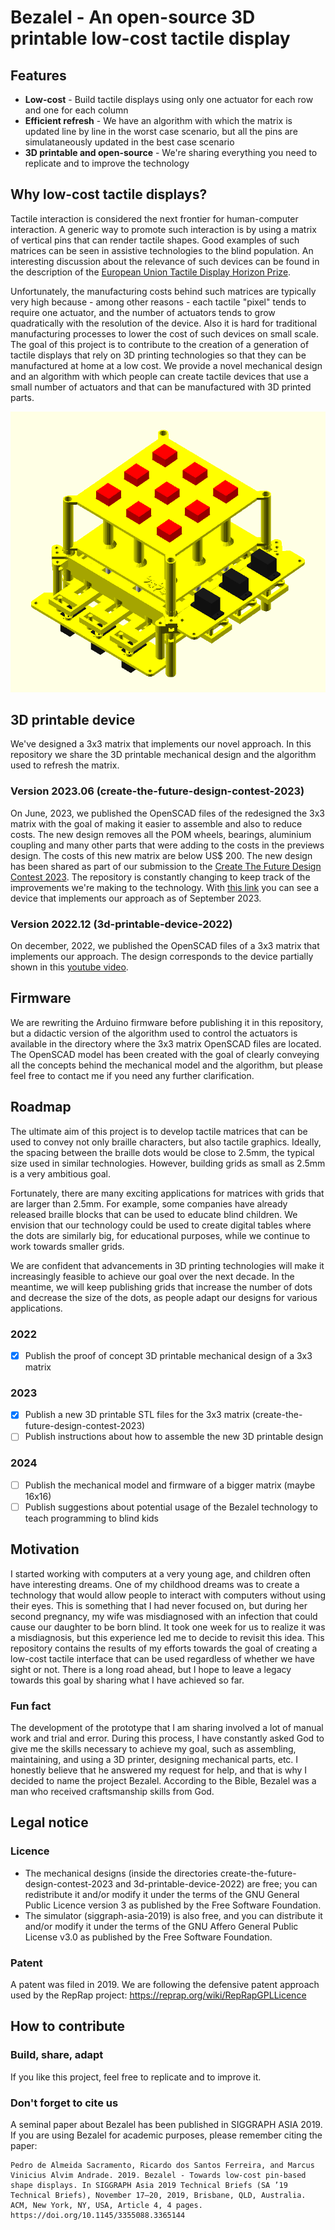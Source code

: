 # Bezalel - An open-source 3D printable low-cost tactile display

## Features
* **Low-cost** - Build tactile displays using only one actuator for each row and one for each column
* **Efficient refresh** - We have an algorithm with which the matrix is updated line by line in the worst case scenario, but all the pins are simulataneously updated in the best case scenario
* **3D printable and open-source** - We're sharing everything you need to replicate and to improve the technology

## Why low-cost tactile displays?
Tactile interaction is considered the next frontier for human-computer interaction. A generic way to promote such interaction is by using a matrix of vertical pins that can render tactile shapes. Good examples of such matrices can be seen in assistive technologies to the blind population. An interesting discussion about the relevance of such devices can be found in the description of the [European Union Tactile Display Horizon Prize](https://research-and-innovation.ec.europa.eu/funding/funding-opportunities/prizes/horizon-prizes/tactile-display_en). 

Unfortunately, the manufacturing costs behind such matrices are typically very high because - among other reasons - each tactile "pixel" tends to require one actuator, and the number of actuators tends to grow quadratically with the resolution of the device. Also it is hard for traditional manufacturing processes to lower the cost of such devices on small scale. The goal of this project is to contribute to the creation of a generation of tactile displays that rely on 3D printing technologies so that they can be manufactured at home at a low cost. We provide a novel mechanical design and an algorithm with which people can create tactile devices that use a small number of actuators and that can be manufactured with 3D printed parts.

![Animated 3x3 model](animated-model.gif)

## 3D printable device
We've designed a 3x3 matrix that implements our novel approach. In this repository we share the 3D printable mechanical design and the algorithm used to refresh the matrix.

### Version 2023.06 (create-the-future-design-contest-2023)
On June, 2023, we published the OpenSCAD files of the redesigned the 3x3 matrix with the goal of making it easier to assemble and also to reduce costs. The new design removes all the POM wheels, bearings, aluminium coupling and many other parts that were adding to the costs in the previews design. The costs of this new matrix are below US$ 200. The new design has been shared as part of our submission to the [Create The Future Design Contest 2023](https://contest.techbriefs.com/2023/entries/electronics/12394). The repository is constantly changing to keep track of the improvements we're making to the technology. With [this link](https://www.youtube.com/watch?v=p8M2p39o1eg) you can see a device that implements our approach as of September 2023. 

### Version 2022.12 (3d-printable-device-2022)
On december, 2022, we published the OpenSCAD files of a 3x3 matrix that implements our approach. The design corresponds to the device partially shown in this [youtube video](https://www.youtube.com/watch?v=CwHi78mkTRg).

## Firmware
We are rewriting the Arduino firmware before publishing it in this repository, but a didactic version of the algorithm used to control the actuators is available in the directory where the 3x3 matrix OpenSCAD files are located. The OpenSCAD model has been created with the goal of clearly conveying all the concepts behind the mechanical model and the algorithm, but please feel free to contact me if you need any further clarification.

## Roadmap
The ultimate aim of this project is to develop tactile matrices that can be used to convey not only braille characters, but also tactile graphics. Ideally, the spacing between the braille dots would be close to 2.5mm, the typical size used in similar technologies. However, building grids as small as 2.5mm is a very ambitious goal.

Fortunately, there are many exciting applications for matrices with grids that are larger than 2.5mm. For example, some companies have already released braille blocks that can be used to educate blind children. We envision that our technology could be used to create digital tables where the dots are similarly big, for educational purposes, while we continue to work towards smaller grids.

We are confident that advancements in 3D printing technologies will make it increasingly feasible to achieve our goal over the next decade. In the meantime, we will keep publishing grids that increase the number of dots and decrease the size of the dots, as people adapt our designs for various applications. 

### 2022
- [x] Publish the proof of concept 3D printable mechanical design of a 3x3 matrix

### 2023
- [x] Publish a new 3D printable STL files for the 3x3 matrix (create-the-future-design-contest-2023)
- [ ] Publish instructions about how to assemble the new 3D printable design

### 2024
- [ ] Publish the mechanical model and firmware of a bigger matrix (maybe 16x16)
- [ ] Publish suggestions about potential usage of the Bezalel technology to teach programming to blind kids

## Motivation
I started working with computers at a very young age, and children often have interesting dreams. One of my childhood dreams was to create a technology that would allow people to interact with computers without using their eyes. This is something that I had never focused on, but during her second pregnancy, my wife was misdiagnosed with an infection that could cause our daughter to be born blind. It took one week for us to realize it was a misdiagnosis, but this experience led me to decide to revisit this idea. This repository contains the results of my efforts towards the goal of creating a low-cost tactile interface that can be used regardless of whether we have sight or not. There is a long road ahead, but I hope to leave a legacy towards this goal by sharing what I have achieved so far.

### Fun fact
The development of the prototype that I am sharing involved a lot of manual work and trial and error. During this process, I have constantly asked God to give me the skills necessary to achieve my goal, such as assembling, maintaining, and using a 3D printer, designing mechanical parts, etc. I honestly believe that he answered my request for help, and that is why I decided to name the project Bezalel. According to the Bible, Bezalel was a man who received craftsmanship skills from God.

## Legal notice
### Licence
- The mechanical designs (inside the directories create-the-future-design-contest-2023 and 3d-printable-device-2022) are free; you can redistribute it and/or modify it under the terms of the GNU General Public Licence version 3 as published by the Free Software Foundation.
- The simulator (siggraph-asia-2019) is also free, and you can distribute it and/or modify it under the terms of the GNU Affero General Public License v3.0 as published by the Free Software Foundation.

### Patent
A patent was filed in 2019. We are following the defensive patent approach used by the RepRap project: https://reprap.org/wiki/RepRapGPLLicence

## How to contribute

### Build, share, adapt
If you like this project, feel free to replicate and to improve it.

### Don't forget to cite us
A seminal paper about Bezalel has been published in SIGGRAPH ASIA 2019.
If you are using Bezalel for academic purposes, please remember citing the paper:

```
Pedro de Almeida Sacramento, Ricardo dos Santos Ferreira, and Marcus Vinicius Alvim Andrade. 2019. Bezalel - Towards low-cost pin-based shape displays. In SIGGRAPH Asia 2019 Technical Briefs (SA ’19 Technical Briefs), November 17–20, 2019, Brisbane, QLD, Australia. ACM, New York, NY, USA, Article 4, 4 pages. https://doi.org/10.1145/3355088.3365144
```

